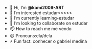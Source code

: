 - 👋 Hi, I’m **@kami2008-ART**
- 👀 I’m interested estudar>>>>>
- 🌱 I’m currently learning-estudar 
- 💞️ I’m looking to collaborate on estudar
- 📫 How to reach me me vendo 
- 😄 Pronouns:ela/dela
- ⚡ Fun fact: conhecer o gabriel medina 

<!---
kami2008-ART/kami2008-ART is a ✨ special ✨ repository because its `README.md` (this file) appears on your GitHub profile.
You can click the Preview link to take a look at your changes.
--->
